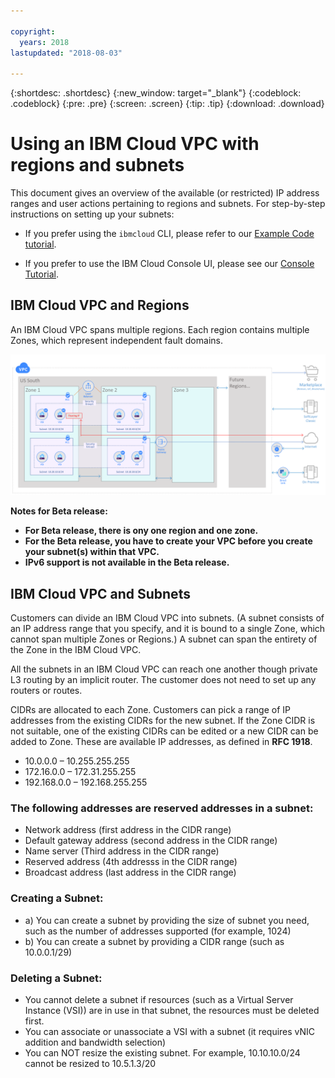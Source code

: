 ```yaml
---

copyright:
  years: 2018
lastupdated: "2018-08-03"

---
```


{:shortdesc: .shortdesc}
{:new_window: target="_blank"}
{:codeblock: .codeblock}
{:pre: .pre}
{:screen: .screen}
{:tip: .tip}
{:download: .download}

# Using an IBM Cloud VPC with regions and subnets

This document gives an overview of the available (or restricted) IP address ranges and user actions pertaining to regions and subnets. For step-by-step instructions on setting up your subnets: 

 * If you prefer using the `ibmcloud` CLI, please refer to our [Example Code tutorial](example-code.html). 

 * If you prefer to use the IBM Cloud Console UI, please see our [Console Tutorial](console-tutorial.html).


## IBM Cloud VPC and Regions

An IBM Cloud VPC spans multiple regions. Each region contains multiple Zones, which represent independent fault domains. 

![vpc-example-graphic](images/perfect-vpc-image.png)


**Notes for Beta release:**

 * **For Beta release, there is ony one region and one zone.**
 * **For the Beta release, you have to create your VPC before you create your subnet(s) within that VPC.**
 * **IPv6 support is not available in the Beta release.**

## IBM Cloud VPC and Subnets

Customers can divide an IBM Cloud VPC into subnets. (A subnet consists of an IP address range that you specify, and it is bound to a single Zone, which cannot span multiple Zones or Regions.) A subnet can span the entirety of the Zone in the IBM Cloud VPC. 

All the subnets in an IBM Cloud VPC can reach one another though private L3 routing by an implicit router. The customer does not need to set up any routers or routes.

CIDRs are allocated to each Zone. Customers can pick a range of IP addresses from the existing CIDRs for the new subnet. If the Zone CIDR is not suitable, one of the existing CIDRs can be edited or a new CIDR can be added to Zone. These are available IP addresses, as defined in **RFC 1918**.

 * 10.0.0.0 – 10.255.255.255
 * 172.16.0.0 – 172.31.255.255
 * 192.168.0.0 – 192.168.255.255

### The following addresses are reserved addresses in a subnet:

  * Network address (first address in the CIDR range)
  * Default gateway address (second address in the CIDR range)
  * Name server (Third address in the CIDR range)
  * Reserved address (4th addresss in the CIDR range)
  * Broadcast address (last address in the CIDR range)

### Creating a Subnet:
  * a) You can create a subnet by providing the size of subnet you need, such as the number of addresses supported (for example, 1024)
  * b) You can create a subnet by providing a CIDR range (such as 10.0.0.1/29)
  
### Deleting a Subnet:
  * You cannot delete a subnet if resources (such as a Virtual Server Instance (VSI)) are in use in that subnet, the resources must be deleted first.
  * You can associate or unassociate a VSI with a subnet (it requires vNIC addition and bandwidth selection)
  * You can NOT resize the existing subnet. For example, 10.10.10.0/24 cannot be resized to 10.5.1.3/20
